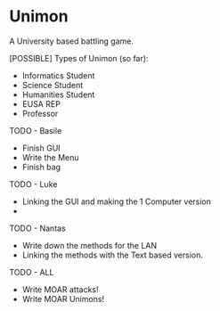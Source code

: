 Unimon
======
A University based battling game.

[POSSIBLE] Types of Unimon (so far):
- Informatics Student
- Science Student
- Humanities Student
- EUSA REP
- Professor

TODO - Basile
- Finish GUI
- Write the Menu
- Finish bag

TODO - Luke
- Linking the GUI and making the 1 Computer version
- 

TODO - Nantas
- Write down the methods for the LAN
- Linking the methods with the Text based version.

TODO - ALL
- Write MOAR attacks!
- Write MOAR Unimons!

